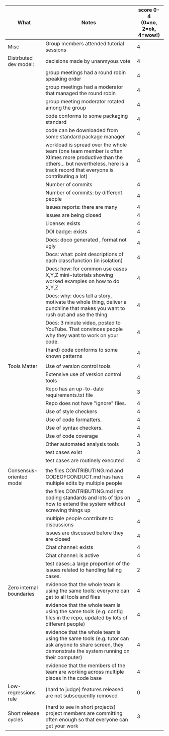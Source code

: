 |What | Notes|score 0-4<br>(0=no, 2=ok, 4=wow!)|
|-----|------|------|
|Misc | Group members attended tutorial sessions| 4 |
|Distrbuted dev model: | decisions made by unanmyous vote| 4
|| group meetings had a round robin speaking order| 4
|| group meetings had a moderator that managed the round robin| 4
|| group meeting moderator rotated among  the group| 4
|| code conforms to some packaging standard| 4
|| code can be downloaded from some standard package manager| 4
| |workload is spread over the whole team (one team member is often Xtimes more productive than the others... but nevertheless, here is a track record that everyone is contributing a lot)| 4 | 
|| Number of commits| 4 | 
|| Number of commits: by different people| 4 
|| Issues reports: there are many| 4 
||  issues are being  closed| 4 
|| License: exists| 4 
|| DOI badge: exists |4
||Docs: doco generated , format not ugly |4
||Docs: what: point descriptions of each class/function (in isolation) |4
||Docs: how: for common use cases X,Y,Z mini-tutorials showing worked examples on how to do X,Y,Z |4
||Docs: why: docs tell a story, motivate the whole thing, deliver a punchline that makes you want to rush out and use the thing|4
||Docs: 3 minute video, posted to YouTube. That convinces people why they want to work on your code.|4
|| (hard) code conforms to some known patterns |4
||||
|Tools Matter| Use of version control tools|4
|| Extensive use of version control tools |4
|| Repo has an up-to-date requirements.txt file|3
|| Repo does not have "ignore" files.|4
||Use of  style checkers |4
|| Use of code  formatters. |4
|| Use of syntax checkers. |4
|| Use of code coverage |4
|| Other automated analysis tools |3
|| test cases exist |3
|| test cases are routinely executed |4
||||
| Consensus-oriented model|   the files CONTRIBUTING.md and CODEOFCONDUCT.md has have multiple edits by multiple people |4| 
| | the files CONTRIBUTING.md lists coding standards and lots of tips on how to extend the system without screwing things up|4|
| | multiple people contribute to discussions|4|
|| issues are discussed before they are closed|4|
|| Chat channel: exists|4|
|| Chat channel: is active |4|
|| test cases:.a large proportion of the issues related to handling failing cases.|2|
| Zero internal boundaries | evidence that the whole team is using the same tools: everyone can get to all tools and files|4|
| | evidence that the whole team is using the same tools (e.g. config files in the repo, updated by lots of different people)|4|
| | evidence that the whole team is using the same tools (e.g. tutor can ask anyone to share screen, they demonstrate the system running on their computer)|4|
| | evidence that the members of the team are working across multiple places in the code base|4|
| Low-regressions rule | (hard to judge) features released are not subsequently removed|0|
|Short release cycles | (hard to see in short projects) project members are committing often enough so that everyone can get your work|3|
